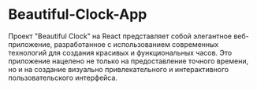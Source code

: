 # Beautiful-Clock-App
Проект "Beautiful Clock" на React представляет собой элегантное веб-приложение, разработанное с использованием современных технологий для создания красивых и функциональных часов. Это приложение нацелено не только на предоставление точного времени, но и на создание визуально привлекательного и интерактивного пользовательского интерфейса.
